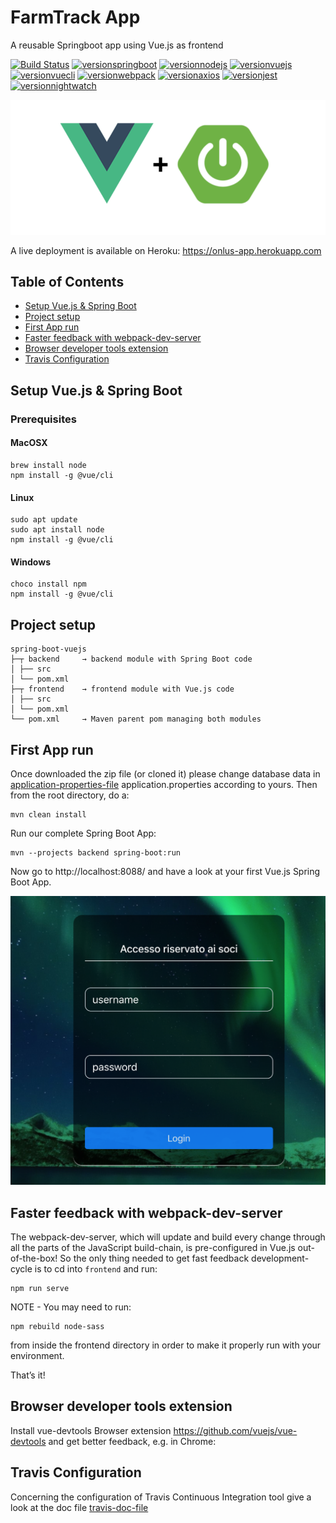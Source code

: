 # FarmTrack App
A reusable Springboot app using Vue.js as frontend

[![Build Status](https://travis-ci.org/prima-s/onlus-manager-test.svg?branch=test)](https://travis-ci.org/prima-s/onlus-manager-test)
[![versionspringboot](https://img.shields.io/badge/springboot-2.1.3_RELEASE-brightgreen.svg)](https://github.com/spring-projects/spring-boot)
[![versionnodejs](https://img.shields.io/badge/nodejs-v11.8.0-brightgreen.svg)](https://nodejs.org/en/)
[![versionvuejs](https://img.shields.io/badge/vue.js-2.6.6-brightgreen.svg)](https://vuejs.org/)
[![versionvuecli](https://img.shields.io/badge/vue_CLI-3.4.0-brightgreen.svg)](https://cli.vuejs.org/)
[![versionwebpack](https://img.shields.io/badge/webpack-4.28.4-brightgreen.svg)](https://webpack.js.org/)
[![versionaxios](https://img.shields.io/badge/axios-0.18.0-brightgreen.svg)](https://github.com/axios/axios)
[![versionjest](https://img.shields.io/badge/jest-23.6.0-brightgreen.svg)](https://jestjs.io/)
[![versionnightwatch](https://img.shields.io/badge/nightwatch-0.9.21-brightgreen.svg)](http://nightwatchjs.org/)

![localhost-first-run](screenshots/localhost-first-run.png)

A live deployment is available on Heroku: https://onlus-app.herokuapp.com

## Table of Contents  
* [Setup Vue.js & Spring Boot](#setup-vuejs--spring-boot)
* [Project setup](#project-setup)
* [First App run](first-app-run)
* [Faster feedback with webpack-dev-server](#faster-feedback-with-webpack-dev-server)
* [Browser developer tools extension](#browser-developer-tools-extension)
* [Travis Configuration](#travis-configuration)

## Setup Vue.js & Spring Boot

### Prerequisites

#### MacOSX

```
brew install node
npm install -g @vue/cli
```

#### Linux

```
sudo apt update
sudo apt install node
npm install -g @vue/cli
```

#### Windows

```
choco install npm
npm install -g @vue/cli
```

## Project setup

```
spring-boot-vuejs
├─┬ backend     → backend module with Spring Boot code
│ ├── src
│ └── pom.xml
├─┬ frontend    → frontend module with Vue.js code
│ ├── src
│ └── pom.xml
└── pom.xml     → Maven parent pom managing both modules
```

## First App run

Once downloaded the zip file (or cloned it) please change database data in [application-properties-file](backend/src/main/resources/application-properties.txt) application.properties according to yours.
Then from the root directory, do a: 

```
mvn clean install
```

Run our complete Spring Boot App:

```
mvn --projects backend spring-boot:run
```

Now go to http://localhost:8088/ and have a look at your first Vue.js Spring Boot App.

![onlus-app-login](screenshots/onlus-app-login.png)



## Faster feedback with webpack-dev-server

The webpack-dev-server, which will update and build every change through all the parts of the JavaScript build-chain, is pre-configured in Vue.js out-of-the-box! So the only thing needed to get fast feedback development-cycle is to cd into `frontend` and run:

```
npm run serve
```

NOTE - You may need to run:

```
npm rebuild node-sass
```

from inside the frontend directory in order to make it properly run with your environment.

That’s it! 


## Browser developer tools extension

Install vue-devtools Browser extension https://github.com/vuejs/vue-devtools and get better feedback, e.g. in Chrome:

## Travis Configuration

Concerning the configuration of Travis Continuous Integration tool give a look at the doc file [travis-doc-file](docs/travisCI-config.txt)
